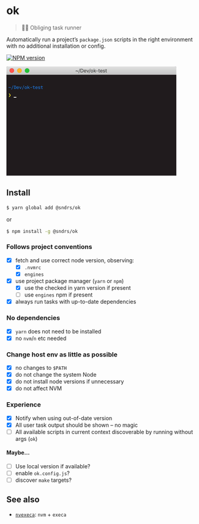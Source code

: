 # ok 

> 🙇‍♂️ Obliging task runner 

Automatically run a project’s `package.json` scripts in the right environment with no additional installation or config.

<a href="https://npmjs.org/package/@sndrs/ok" title="View this project on NPM"><img src="https://img.shields.io/npm/v/@sndrs/ok.svg" alt="NPM version" /></a>

<img src="demo.gif" width="444">

## Install

```bash
$ yarn global add @sndrs/ok
```
or
```bash
$ npm install -g @sndrs/ok
```

### Follows project conventions

-   [x] fetch and use correct node version, observing:
    -   [x] `.nvmrc`
    -   [x] `engines`
-   [x] use project package manager (`yarn` or `npm`)
    -   [x] use the checked in yarn version if present
    -   [ ] use `engines` npm if present
-   [x] always run tasks with up-to-date dependencies

### No dependencies

-   [x] `yarn` does not need to be installed
-   [x] no `nvm`/`n` etc needed

### Change host env as little as possible

-   [x] no changes to `$PATH`
-   [x] do not change the system Node
-   [x] do not install node versions if unnecessary
-   [x] do not affect NVM

### Experience

-   [x] Notify when using out-of-date version
-   [x] All user task output should be shown – no magic
-   [ ] All available scripts in current context discoverable by running without args (`ok`)

#### Maybe...

-   [ ] Use local version if available?
-   [ ] enable `ok.config.js`?
-   [ ] discover `make` targets?

## See also

-   [`nvexeca`](https://github.com/ehmicky/nvexeca): `nvm` + `execa`
